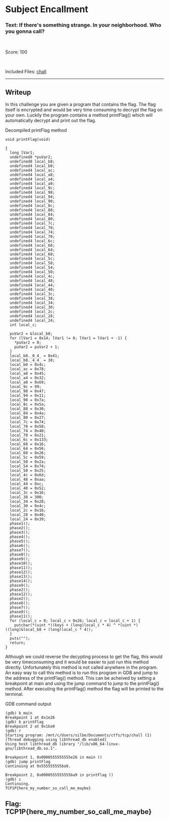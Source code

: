 # Subject Encallment

### Text: If there's something strange. In your neighborhood. Who you gonna call?

&nbsp;

Score: 100

&nbsp;

Included Files: [chall](chall)

---
 ## Writeup
In this challenge you are given a program that contains the flag. The flag itself is encrypted and would be very time consuming to decrypt the flag on your own. Luckily the program contains a method printFlag() which will automatically decrypt and print out the flag.

Decompiled printFlag method
```
void printFlag(void)

{
  long lVar1;
  undefined8 *puVar2;
  undefined8 local_b8;
  undefined4 local_b0;
  undefined4 local_ac;
  undefined4 local_a8;
  undefined4 local_a4;
  undefined4 local_a0;
  undefined4 local_9c;
  undefined4 local_98;
  undefined4 local_94;
  undefined4 local_90;
  undefined4 local_8c;
  undefined4 local_88;
  undefined4 local_84;
  undefined4 local_80;
  undefined4 local_7c;
  undefined4 local_78;
  undefined4 local_74;
  undefined4 local_70;
  undefined4 local_6c;
  undefined4 local_68;
  undefined4 local_64;
  undefined4 local_60;
  undefined4 local_5c;
  undefined4 local_58;
  undefined4 local_54;
  undefined4 local_50;
  undefined4 local_4c;
  undefined4 local_48;
  undefined4 local_44;
  undefined4 local_40;
  undefined4 local_3c;
  undefined4 local_38;
  undefined4 local_34;
  undefined4 local_30;
  undefined4 local_2c;
  undefined4 local_28;
  undefined4 local_24;
  int local_c;
  
  puVar2 = &local_b8;
  for (lVar1 = 0x14; lVar1 != 0; lVar1 = lVar1 + -1) {
    *puVar2 = 0;
    puVar2 = puVar2 + 1;
  }
  local_b8._0_4_ = 0x41;
  local_b8._4_4_ = 10;
  local_b0 = 0x4c;
  local_ac = 0x78;
  local_a8 = 0x45;
  local_a4 = 0x32;
  local_a0 = 0x69;
  local_9c = 99;
  local_98 = 0x47;
  local_94 = 0x11;
  local_90 = 0x7a;
  local_8c = 0x5a;
  local_88 = 0x30;
  local_84 = 0x4a;
  local_80 = 0x27;
  local_7c = 0x74;
  local_78 = 0x58;
  local_74 = 0x40;
  local_70 = 0x21;
  local_6c = 0x133;
  local_68 = 0x16;
  local_64 = 0x56;
  local_60 = 0x26;
  local_5c = 0x59;
  local_58 = 0x2a;
  local_54 = 0x74;
  local_50 = 0x25;
  local_4c = 0x6d;
  local_48 = 0xaa;
  local_44 = 0xc;
  local_40 = 0x52;
  local_3c = 0x16;
  local_38 = 300;
  local_34 = 0x28;
  local_30 = 0x4c;
  local_2c = 0x16;
  local_28 = 0x40;
  local_24 = 0x39;
  phase1();
  phase2();
  phase3();
  phase4();
  phase5();
  phase6();
  phase7();
  phase8();
  phase9();
  phase10();
  phase11();
  phase12();
  phase13();
  phase14();
  phase9();
  phase2();
  phase12();
  phase2();
  phase6();
  phase7();
  phase8();
  phase11();
  for (local_c = 0; local_c < 0x26; local_c = local_c + 1) {
    putchar(*(uint *)(keys + (long)local_c * 4) ^ *(uint *)((long)&local_b8 + (long)local_c * 4));
  }
  puts("");
  return;
}
```

Although we could reverse the decypting process to get the flag, this would be very timeconsuming and it would be easier to just run this method directly. Unfortunately this method is not called anywhere in the program. An easy way to call this method is to run this program in GDB and jump to the address of the printFlag() method. This can be acheived by setting a breakpoint at main and using the jump command to jump to the printFlag() method. After executing the printFlag() method the flag will be printed to the terminal.

GDB command output
```
(gdb) b main
Breakpoint 1 at 0x1e26
(gdb) b printFlag
Breakpoint 2 at 0x1ba9
(gdb) r
Starting program: /mnt/c/Users/silbe/Documents/ctfs/tcp/chall (1)
[Thread debugging using libthread_db enabled]
Using host libthread_db library "/lib/x86_64-linux-gnu/libthread_db.so.1".

Breakpoint 1, 0x0000555555555e26 in main ()
(gdb) jump printFlag
Continuing at 0x555555555ba9.

Breakpoint 2, 0x0000555555555ba9 in printFlag ()
(gdb) c
Continuing.
TCP1P{here_my_number_so_call_me_maybe}
```

## Flag: TCP1P{here_my_number_so_call_me_maybe}